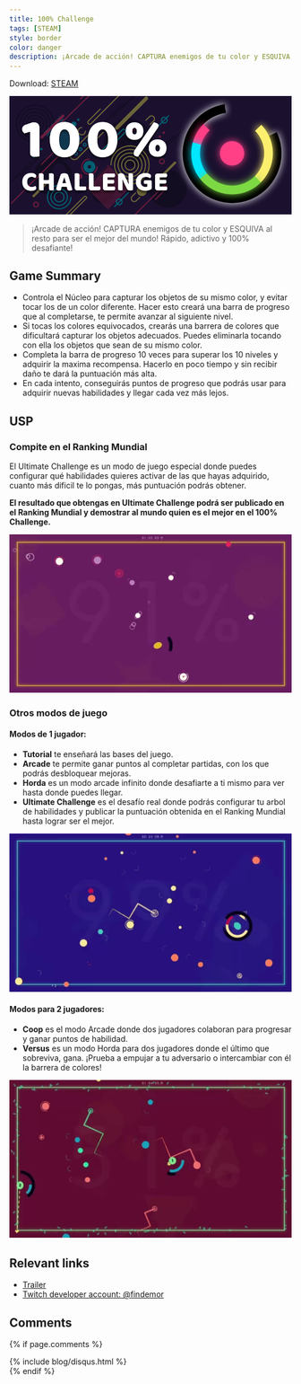 ```yaml
---
title: 100% Challenge
tags: [STEAM]
style: border
color: danger
description: ¡Arcade de acción! CAPTURA enemigos de tu color y ESQUIVA al resto para ser el mejor del mundo! Rápido, adictivo y 100% desafiante!
---
```


Download: [STEAM](https://store.steampowered.com/app/2345380/100_Challenge)

![infinite conquest banner](/assets/images/uploads/100_challenge/100_challenge_head.png)

> ¡Arcade de acción! CAPTURA enemigos de tu color y ESQUIVA al resto para ser el mejor del mundo! Rápido, adictivo y 100% desafiante!

## Game Summary

* Controla el Núcleo para capturar los objetos de su mismo color, y evitar tocar los de un color diferente. Hacer esto creará una barra de progreso que al completarse, te permite avanzar al siguiente nivel.
* Si tocas los colores equivocados, crearás una barrera de colores que dificultará capturar los objetos adecuados. Puedes eliminarla tocando con ella los objetos que sean de su mismo color.
* Completa la barra de progreso 10 veces para superar los 10 niveles y adquirir la maxima recompensa. Hacerlo en poco tiempo y sin recibir daño te dará la puntuación más alta.
* En cada intento, conseguirás puntos de progreso que podrás usar para adquirir nuevas habilidades y llegar cada vez más lejos.

## USP

### Compite en el Ranking Mundial

El Ultimate Challenge es un modo de juego especial donde puedes configurar qué habilidades quieres activar de las que hayas adquirido, cuanto más dificil te lo pongas, más puntuación podrás obtener.

**El resultado que obtengas en Ultimate Challenge podrá ser publicado en el Ranking Mundial y demostrar al mundo quien es el mejor en el 100% Challenge.**

![gameplay clip](/assets/images/uploads/100_challenge/clip1.gif)

### Otros modos de juego
#### Modos de 1 jugador:

* **Tutorial** te enseñará las bases del juego.
* **Arcade** te permite ganar puntos al completar partidas, con los que podrás desbloquear mejoras.
* **Horda** es un modo arcade infinito donde desafiarte a ti mismo para ver hasta donde puedes llegar.
* **Ultimate Challenge** es el desafío real donde podrás configurar tu arbol de habilidades y publicar la puntuación obtenida en el Ranking Mundial hasta lograr ser el mejor.

![gameplay clip](/assets/images/uploads/100_challenge/clip3.gif)

#### Modos para 2 jugadores:

* **Coop** es el modo Arcade donde dos jugadores colaboran para progresar y ganar puntos de habilidad.
* **Versus** es un modo Horda para dos jugadores donde el último que sobreviva, gana. ¡Prueba a empujar a tu adversario o intercambiar con él la barrera de colores!

![gameplay clip](/assets/images/uploads/100_challenge/clip5.gif)

## Relevant links

* [Trailer](https://youtu.be/xC37P-TsRfY)
* [Twitch developer account: @findemor](https://www.twitch.tv/findemor)

## Comments

{% if page.comments %}
<div class="pt-5">
  {% include blog/disqus.html %}
</div>
{% endif %}
